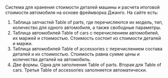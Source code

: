 Cистема для хранения стоимости деталей машины и расчета итоговой стоимости автомобиля на основе фреймворка Джанго.
На сайте есть:
1. Таблица запчастей Table of parts, где перечисляются их модель, тип, количество для одного автомобиля, а также свободные параметры.
2. Таблица автомобилей Table of cars с перечислением автомобилей, их маржей и стоимостью. Стоимость состоит из стоимости деталей и маржи.
3. Таблица автомобилей Table of accessories с перечислением состава деталей и их стоимостью. Стоимость равна сумме цены и количества деталей на автомобиль.
4. Две формы. Одна для заполнения Table of parts. Вторая для  Table of cars. Третья Table of accessories заполняется автоматически.
